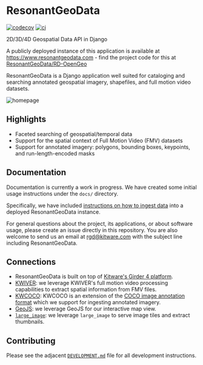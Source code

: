 # ResonantGeoData

[![codecov](https://codecov.io/gh/ResonantGeoData/ResonantGeoData/branch/master/graph/badge.svg)](https://codecov.io/gh/ResonantGeoData/ResonantGeoData)
[![ci](https://github.com/ResonantGeoData/ResonantGeoData/actions/workflows/ci.yml/badge.svg?branch=master)](https://github.com/ResonantGeoData/ResonantGeoData/actions/workflows/ci.yml)

2D/3D/4D Geospatial Data API in Django

A publicly deployed instance of this application is available at https://www.resonantgeodata.com - find the project code for this at [ResonantGeoData/RD-OpenGeo](https://github.com/ResonantGeoData/RD-OpenGeo)

ResonantGeoData is a Django application well suited for cataloging and searching annotated geospatial imagery, shapefiles, and full motion video datasets.

![homepage](./docs/images/homepage.png)

## Highlights

- Faceted searching of geospatial/temporal data
- Support for the spatial context of Full Motion Video (FMV) datasets
- Support for annotated imagery: polygons, bounding boxes, keypoints, and run-length-encoded masks


## Documentation

Documentation is currently a work in progress. We have created some initial usage instructions under the `docs/` directory.

Specifically, we have included [instructions on how to ingest data](https://github.com/ResonantGeoData/ResonantGeoData/blob/master/docs/ingest-data.md) into a deployed ResonantGeoData instance.

For general questions about the project, its applications, or about software usage, please create an issue directly in this repository. You are also welcome to send us an email at [rgd@kitware.com](mailto:rgd@kitware.com) with the subject line including ResonantGeoData.

## Connections

- ResonantGeoData is built on top of [Kitware's Girder 4 platform](https://github.com/search?q=topic%3Agirder-4+org%3Agirder+fork%3Atrue).
- [KWIVER](https://github.com/Kitware/kwiver): we leverage KWIVER's full motion video processing capabilities to extract spatial information from FMV files.
- [KWCOCO](https://gitlab.kitware.com/computer-vision/kwcoco): KWCOCO is an extension of the [COCO image annotation format](https://cocodataset.org/) which we support for ingesting annotated imagery.
- [GeoJS](https://opengeoscience.github.io/geojs/): we leverage GeoJS for our interactive map view.
- [`large_image`](http://girder.github.io/large_image/index.html): we leverage `large_image` to serve image tiles and extract thumbnails.

## Contributing

Please see the adjacent [`DEVELOPMENT.md`](https://github.com/ResonantGeoData/ResonantGeoData/blob/master/DEVELOPMENT.md) file for all development instructions.
